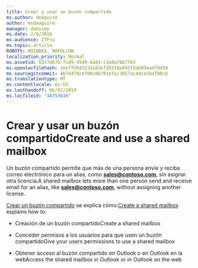 ```yaml
---
title: Crear y usar un buzón compartido
ms.author: dmaguire
author: msdmaguire
manager: dansimp
ms.date: 2/8/2018
ms.audience: ITPro
ms.topic: article
ROBOTS: NOINDEX, NOFOLLOW
localization_priority: Normal
ms.assetid: 63f7d676-7cd9-4549-ba84-c3a8a7867f63
ms.openlocfilehash: 2ee7f564323a182ef38318e892f8ab03eadfdd34
ms.sourcegitcommit: 4b7e478ce700c0b781efec3857ac4dce5bdf00c6
ms.translationtype: MT
ms.contentlocale: es-ES
ms.lasthandoff: 06/07/2019
ms.locfileid: "34753616"
---
```

# <a name="create-and-use-a-shared-mailbox"></a><span data-ttu-id="f5651-102">Crear y usar un buzón compartido</span><span class="sxs-lookup"><span data-stu-id="f5651-102">Create and use a shared mailbox</span></span>

<span data-ttu-id="f5651-103">Un buzón compartido permite que más de una persona envíe y reciba correo electrónico para un alias, como **sales@contoso.com**, sin asignar otra licencia.</span><span class="sxs-lookup"><span data-stu-id="f5651-103">A shared mailbox lets more than one person send and receive email for an alias, like **sales@contoso.com**, without assigning another license.</span></span>
  
<span data-ttu-id="f5651-104">[Crear un buzón compartido](https://support.office.com/article/Create-a-shared-mailbox-871a246d-3acd-4bba-948e-5de8be0544c9) se explica cómo:</span><span class="sxs-lookup"><span data-stu-id="f5651-104">[Create a shared mailbox](https://support.office.com/article/Create-a-shared-mailbox-871a246d-3acd-4bba-948e-5de8be0544c9) explains how to:</span></span> 
  
- <span data-ttu-id="f5651-105">Creación de un buzón compartido</span><span class="sxs-lookup"><span data-stu-id="f5651-105">Create a shared mailbox</span></span>
    
- <span data-ttu-id="f5651-106">Conceder permisos a los usuarios para que usen un buzón compartido</span><span class="sxs-lookup"><span data-stu-id="f5651-106">Give your users permissions to use a shared mailbox</span></span>
    
- <span data-ttu-id="f5651-107">Obtener acceso al buzón compartido en Outlook o en Outlook en la web</span><span class="sxs-lookup"><span data-stu-id="f5651-107">Access the shared mailbox in Outlook or in Outlook on the web</span></span>
    

